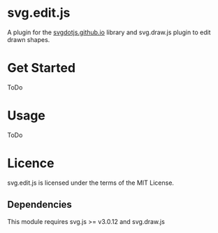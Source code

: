 # svg.edit.js

A plugin for the [svgdotjs.github.io](https://svgdotjs.github.io/) library and svg.draw.js plugin to edit drawn shapes.

# Get Started

ToDo
# Usage

ToDo


# Licence

svg.edit.js is licensed under the terms of the MIT License.

## Dependencies
This module requires svg.js >= v3.0.12 and svg.draw.js
